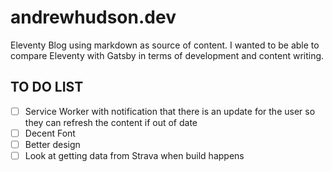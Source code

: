 # andrewhudson.dev

Eleventy Blog using markdown as source of content. I wanted to be able to compare Eleventy with Gatsby in terms of development and content writing.


## TO DO LIST

- [ ] Service Worker with notification that there is an update for the user so they can refresh the content if out of date
- [ ] Decent Font
- [ ] Better design
- [ ] Look at getting data from Strava when build happens
